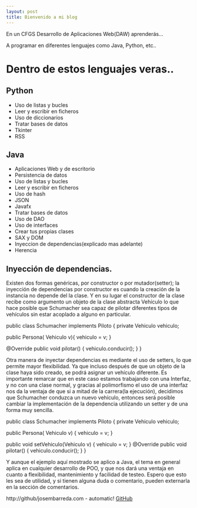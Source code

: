 ```yaml
---
layout: post
title: Bienvenido a mi blog
---
```

En un CFGS Desarrollo de Aplicaciones Web(DAW) aprenderás...

A programar en diferentes lenguajes como Java, Python, etc..

# Dentro de estos lenguajes veras..
## Python
- Uso de listas y bucles
- Leer y escribir en ficheros
- Uso de diccionarios
- Tratar bases de datos
- Tkinter
- RSS

## Java
- Aplicaciones Web y de escritorio
- Persistencia de datos
- Uso de listas y bucles
- Leer y escribir en ficheros
- Uso de hash
- JSON
- Javafx
- Tratar bases de datos
- Uso de DAO
- Uso de interfaces
- Crear tus propias clases
- SAX y DOM
- Inyeccion de dependencias(explicado mas adelante)
- Herencia


## Inyección de dependencias.

Existen dos formas genéricas, por constructor o por mutador(setter); la inyección de dependencias por constructor es cuando la creación de la instancia no depende del la clase. Y en su lugar el constructor de la clase recibe como argumento un objeto de la clase abstracta Vehículo lo que hace posible que Schumacher sea capaz de pilotar diferentes tipos de vehículos sin estar acoplado a alguno en particular.

public class Schumacher implements&nbsp;Piloto { 
   private Vehiculo vehiculo;
 
   public Persona( Vehiculo v){
      vehiculo = v;
   }
 
   @Override
   public void pilotar() {
      vehiculo.conducir();
   }
}

Otra manera de inyectar dependencias es mediante el uso de setters, lo que permite mayor flexibilidad. Ya que incluso después de que un objeto de la clase haya sido creado, se podrá asignar un vehículo diferente. Es importante remarcar que en este caso estamos trabajando con una Interfaz, y no con una clase normal, y gracias al polimorfismo el uso de una interfaz nos da la ventaja de que si a mitad de la carrera(la ejecución), decidimos que Schumacher conduzca un nuevo vehículo, entonces será posible cambiar la implementación de la dependencia utilizando un setter y de una forma muy sencilla.

public class Schumacher implements&nbsp;Piloto {
   private Vehiculo vehiculo;
 
   public Persona( Vehiculo v) {
      vehiculo = v;
   }
 
   public void setVehiculo(Vehiculo v) {
      vehiculo = v;
   }
   @Override
   public void pilotar() {
      vehiculo.conducir();
   }
}

Y aunque el ejemplo aquí mostrado se aplico a Java, el tema en general aplica en cualquier desarrollo de POO, y que nos dará una ventaja en cuanto a flexibilidad, mantenimiento y facilidad de testeo. Espero que esto les sea de utilidad, y si tienen alguna duda o comentario, pueden externarla en la sección de comentarios.

http://github/josembarreda.com - automatic!
[GitHub](http://github.com)
